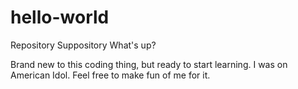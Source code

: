 # hello-world
Repository Suppository 
What's up?

Brand new to this coding thing, but ready to start learning. I was on American Idol. Feel free to make fun of me for it.

